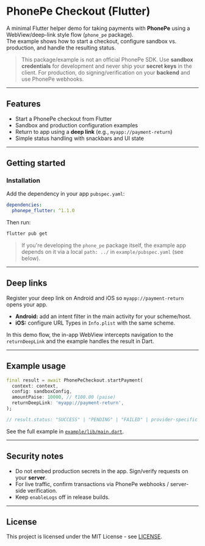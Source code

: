 # PhonePe Checkout (Flutter)

A minimal Flutter helper demo for taking payments with **PhonePe** using a WebView/deep-link style flow (`phone_pe` package).  
The example shows how to start a checkout, configure sandbox vs. production, and handle the resulting status.

> This package/example is not an official PhonePe SDK. Use **sandbox credentials** for development and never ship your **secret keys** in the client. For production, do signing/verification on your **backend** and use PhonePe webhooks.

---

## Features

- Start a PhonePe checkout from Flutter
- Sandbox and production configuration examples
- Return to app using a **deep link** (e.g., `myapp://payment-return`)
- Simple status handling with snackbars and UI state

---

## Getting started

### Installation

Add the dependency in your app `pubspec.yaml`:

```yaml
dependencies:
  phonepe_flutter: ^1.1.0
```

Then run:

```bash
flutter pub get
```

> If you're developing the `phone_pe` package itself, the example app depends on it via a local `path: ../` in `example/pubspec.yaml` (see below).

---

## Deep links

Register your deep link on Android and iOS so `myapp://payment-return` opens your app.

- **Android:** add an intent filter in the main activity for your scheme/host.
- **iOS:** configure URL Types in `Info.plist` with the same scheme.

In this demo flow, the in-app WebView intercepts navigation to the `returnDeepLink` and the example handles the result in Dart.

---

## Example usage

```dart
final result = await PhonePeCheckout.startPayment(
  context: context,
  config: sandboxConfig,
  amountPaise: 10000, // ₹100.00 (paise)
  returnDeepLink: 'myapp://payment-return',
);

// result.status: "SUCCESS" | "PENDING" | "FAILED" | provider-specific
```

See the full example in [`example/lib/main.dart`](example/lib/main.dart).

---

## Security notes

- Do not embed production secrets in the app. Sign/verify requests on your **server**.
- For live traffic, confirm transactions via PhonePe webhooks / server-side verification.
- Keep `enableLogs` off in release builds.

---

## License

This project is licensed under the MIT License - see [LICENSE](LICENSE).
